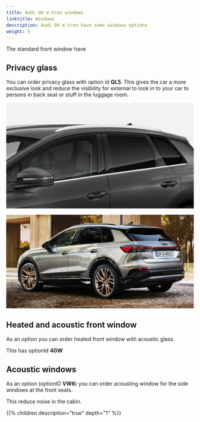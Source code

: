 ```yaml
---
title: Audi Q4 e-tron windows
linktitle: Windows
description: Audi Q4 e-tron have some windows options
weight: 5
---
```

<!-- markdownlint-disable MD033 -->
The standard front window have

## Privacy glass

You can order privacy glass with option id **QL5**. This gives the car a more exclusive look
and reduce the visibility for external to look in to your car to persons in back seat or stuff
in the luggage room. 

![Panoramic roof](privacywindows.jpg "Privacy windows")

![Privacy windows](paint_typhoongrey_2.jpg "Privacy windows on a Audi Q4 e-tron with Typhoon color" )

## Heated and acoustic front window

As an option you can order heated front window with acoustic glass. 

This has optionId **4GW**

## Acoustic windows

As an option (optionID **VW6**) you can order acousting window for the side windows at the front seats. 

This reduce noise in the cabin.

{{% children description="true" depth="1" %}}
